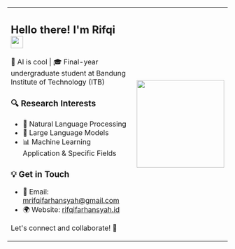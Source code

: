 <table>
  <tr>
    <td>
      <h2>Hello there! I'm Rifqi <img src="https://media.giphy.com/media/hvRJCLFzcasrR4ia7z/giphy.gif" width="28"></h2>
      🔬 AI is cool | 🎓 Final-year undergraduate student at Bandung Institute of Technology (ITB)  
      <h3>🔍 Research Interests</h3>
      <ul>
        <li>🚀 Natural Language Processing</li>
        <li>🤖 Large Language Models</li>
        <li>📊 Machine Learning Application & Specific Fields</li>
      </ul>
      <h3>💡 Get in Touch</h3>
      <ul>
        <li>📧 Email: <a href="mailto:mrifqifarhansyah@gmail.com">mrifqifarhansyah@gmail.com</a></li>
        <li>🌍 Website: <a href="https://rifqifarhansyah.id">rifqifarhansyah.id</a></li>
      </ul>
      <p>Let's connect and collaborate! 🚀</p>
    </td>
    <td>
      <img src="https://media.giphy.com/media/qgQUggAC3Pfv687qPC/giphy.gif" width="200" />
    </td>
  </tr>
</table>
